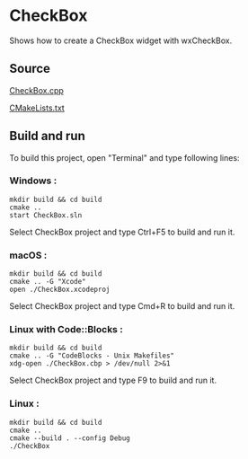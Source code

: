 # CheckBox

Shows how to create a CheckBox widget with wxCheckBox.

## Source

[CheckBox.cpp](CheckBox.cpp)

[CMakeLists.txt](CMakeLists.txt)

## Build and run

To build this project, open "Terminal" and type following lines:

### Windows :

``` shell
mkdir build && cd build
cmake .. 
start CheckBox.sln
```

Select CheckBox project and type Ctrl+F5 to build and run it.

### macOS :

``` shell
mkdir build && cd build
cmake .. -G "Xcode"
open ./CheckBox.xcodeproj
```

Select CheckBox project and type Cmd+R to build and run it.

### Linux with Code::Blocks :

``` shell
mkdir build && cd build
cmake .. -G "CodeBlocks - Unix Makefiles"
xdg-open ./CheckBox.cbp > /dev/null 2>&1
```

Select CheckBox project and type F9 to build and run it.

### Linux :

``` shell
mkdir build && cd build
cmake .. 
cmake --build . --config Debug
./CheckBox
```
